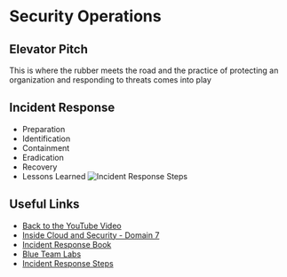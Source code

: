 # Security Operations

## Elevator Pitch
This is where the rubber meets the road and the practice of protecting an organization and responding to threats comes into play



## Incident Response
- Preparation
- Identification
- Containment
- Eradication
- Recovery
- Lessons Learned
![Incident Response Steps](https://cdn-cybersecurity.att.com/blog-content/incident-response-steps-comparison-guide-framework-side-by-side.jpg)


## Useful Links
- [Back to the YouTube Video]()
- [Inside Cloud and Security - Domain 7](https://www.youtube.com/watch?v=Vle4g2apsvc)
- [Incident Response Book](https://www.amazon.com/Incident-Response-Computer-Forensics-Third/dp/0071798684/ref=asc_df_0071798684/?tag=hyprod-20&linkCode=df0&hvadid=312091457223&hvpos=&hvnetw=g&hvrand=7510202046434899008&hvpone=&hvptwo=&hvqmt=&hvdev=c&hvdvcmdl=&hvlocint=&hvlocphy=9031327&hvtargid=pla-464897074962&psc=1&tag=&ref=&adgrpid=62820903995&hvpone=&hvptwo=&hvadid=312091457223&hvpos=&hvnetw=g&hvrand=7510202046434899008&hvqmt=&hvdev=c&hvdvcmdl=&hvlocint=&hvlocphy=9031327&hvtargid=pla-464897074962)
- [Blue Team Labs](https://blueteamlabs.online/)
- [Incident Response Steps](https://cybersecurity.att.com/blogs/security-essentials/incident-response-steps-comparison-guide)
